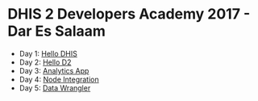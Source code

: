 # DHIS 2 Developers Academy 2017 - Dar Es Salaam

- Day 1: [Hello DHIS](day1-hello-dhis/)
- Day 2: [Hello D2](day2-hello-d2/)
- Day 3: [Analytics App](day3-analytics-app/)
- Day 4: [Node Integration](day4-node-integration/)
- Day 5: [Data Wrangler](day5-data-wrangler/)
